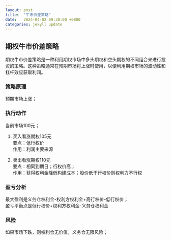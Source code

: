 ```yaml
---
layout: post
title:  "牛市价差策略"
date:   2024-04-02 09:30:00 +0800
categories: jekyll update
---
```

## 期权牛市价差策略
期权牛市价差策略是一种利用期权市场中多头期权和空头期权的不同组合来进行投资的策略。这种策略通常在预期市场将上涨时使用，以便利用期权市场的波动性和杠杆效应获取利润。
### 策略原理
预期市场上涨；  
### 执行动作
当前市场100元；  
1. 买入看涨期权105元  
要点：低行权价  
作用：利润主要来源  
 
2. 卖出看涨期权110元  
要点：相同到期日；行权价高；  
作用：获得权利金降低构建成本；股价低于行权价则权利方不行权
### 盈亏分析
最大盈利是义务仓权利金-权利方权利金+高行权价-低行权价；  
盈亏平衡点是低行权价+权利方权利金-义务仓权利金  
### 风险
如果市场下跌，则权利仓无价值，义务仓无限风险；  


